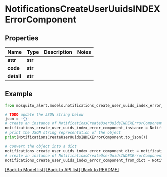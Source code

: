# NotificationsCreateUserUuidsINDEXErrorComponent


## Properties

Name | Type | Description | Notes
------------ | ------------- | ------------- | -------------
**attr** | **str** |  | 
**code** | **str** |  | 
**detail** | **str** |  | 

## Example

```python
from mosquito_alert.models.notifications_create_user_uuids_index_error_component import NotificationsCreateUserUuidsINDEXErrorComponent

# TODO update the JSON string below
json = "{}"
# create an instance of NotificationsCreateUserUuidsINDEXErrorComponent from a JSON string
notifications_create_user_uuids_index_error_component_instance = NotificationsCreateUserUuidsINDEXErrorComponent.from_json(json)
# print the JSON string representation of the object
print(NotificationsCreateUserUuidsINDEXErrorComponent.to_json())

# convert the object into a dict
notifications_create_user_uuids_index_error_component_dict = notifications_create_user_uuids_index_error_component_instance.to_dict()
# create an instance of NotificationsCreateUserUuidsINDEXErrorComponent from a dict
notifications_create_user_uuids_index_error_component_from_dict = NotificationsCreateUserUuidsINDEXErrorComponent.from_dict(notifications_create_user_uuids_index_error_component_dict)
```
[[Back to Model list]](../README.md#documentation-for-models) [[Back to API list]](../README.md#documentation-for-api-endpoints) [[Back to README]](../README.md)


